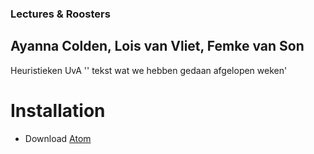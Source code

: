 ### Lectures & Roosters 
## Ayanna Colden, Lois van Vliet, Femke van Son 
Heuristieken UvA 
'' tekst wat we hebben gedaan afgelopen weken' 

# Installation 
* Download [Atom](https://atom.io/)
